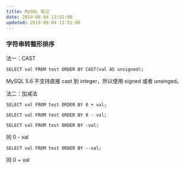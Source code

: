 ```yaml
---
title: MySQL 笔记
date: 2019-08-04 13:51:00
updated: 2019-08-04 13:51:00
---
```


### 字符串转整形排序

法一：CAST  

```
SELECT val FROM test ORDER BY CAST(val AS unsigned);
```

MySQL 5.6 不支持直接 cast 到 integer，所以使用 signed 或者 unsinged。

法二：加减法

```
SELECT val FROM test ORDER BY 0 + val;
```

```
SELECT val FROM test ORDER BY 0 - val;
```

```
SELECT val FROM test ORDER BY -val;
```
同 0 - val

```
SELECT val FROM test ORDER BY --val;
```
同 0 + val

